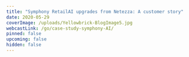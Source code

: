 ```yaml
---
title: "Symphony RetailAI upgrades from Netezza: A customer story"
date: 2020-05-29
coverImage: /uploads/Yellowbrick-BlogImage5.jpg
webcastLink: /go/case-study-symphony-AI/
pinned: false
upcoming: false
hidden: false
---
```

